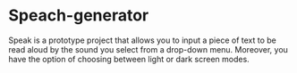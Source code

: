 # Speach-generator

Speak is a prototype project that allows you to input a piece of text to be read aloud by the sound you select from a drop-down menu. Moreover, you have the option of choosing between light or dark screen modes.
